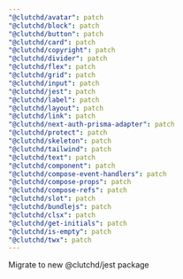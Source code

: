 ```yaml
---
"@clutchd/avatar": patch
"@clutchd/block": patch
"@clutchd/button": patch
"@clutchd/card": patch
"@clutchd/copyright": patch
"@clutchd/divider": patch
"@clutchd/flex": patch
"@clutchd/grid": patch
"@clutchd/input": patch
"@clutchd/jest": patch
"@clutchd/label": patch
"@clutchd/layout": patch
"@clutchd/link": patch
"@clutchd/next-auth-prisma-adapter": patch
"@clutchd/protect": patch
"@clutchd/skeleton": patch
"@clutchd/tailwind": patch
"@clutchd/text": patch
"@clutchd/component": patch
"@clutchd/compose-event-handlers": patch
"@clutchd/compose-props": patch
"@clutchd/compose-refs": patch
"@clutchd/slot": patch
"@clutchd/bundlejs": patch
"@clutchd/clsx": patch
"@clutchd/get-initials": patch
"@clutchd/is-empty": patch
"@clutchd/twx": patch
---
```


Migrate to new @clutchd/jest package
